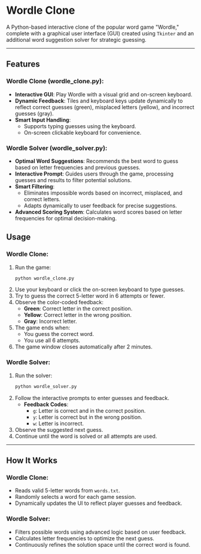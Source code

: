 # Wordle Clone

A Python-based interactive clone of the popular word game "Wordle," complete with a graphical user interface (GUI) created using `Tkinter` and an additional word suggestion solver for strategic guessing.

---

## Features

### Wordle Clone (wordle_clone.py):
- **Interactive GUI**: Play Wordle with a visual grid and on-screen keyboard.
- **Dynamic Feedback**: Tiles and keyboard keys update dynamically to reflect correct guesses (green), misplaced letters (yellow), and incorrect guesses (gray).
- **Smart Input Handling**:
  - Supports typing guesses using the keyboard.
  - On-screen clickable keyboard for convenience.

### Wordle Solver (wordle_solver.py):
- **Optimal Word Suggestions**: Recommends the best word to guess based on letter frequencies and previous guesses.
- **Interactive Prompt**: Guides users through the game, processing guesses and results to filter potential solutions.
- **Smart Filtering**:
  - Eliminates impossible words based on incorrect, misplaced, and correct letters.
  - Adapts dynamically to user feedback for precise suggestions.
- **Advanced Scoring System**: Calculates word scores based on letter frequencies for optimal decision-making.


## Usage

### Wordle Clone:
1. Run the game:
   ```bash
   python wordle_clone.py
   ```
2. Use your keyboard or click the on-screen keyboard to type guesses.
3. Try to guess the correct 5-letter word in 6 attempts or fewer.
4. Observe the color-coded feedback:
   - **Green**: Correct letter in the correct position.
   - **Yellow**: Correct letter in the wrong position.
   - **Gray**: Incorrect letter.
5. The game ends when:
   - You guess the correct word.
   - You use all 6 attempts.
6. The game window closes automatically after 2 minutes.

### Wordle Solver:
1. Run the solver:
   ```bash
   python wordle_solver.py
   ```
2. Follow the interactive prompts to enter guesses and feedback.
   - **Feedback Codes**:
     - `g`: Letter is correct and in the correct position.
     - `y`: Letter is correct but in the wrong position.
     - `w`: Letter is incorrect.
3. Observe the suggested next guess.
4. Continue until the word is solved or all attempts are used.

---

## How It Works

### Wordle Clone:
- Reads valid 5-letter words from `words.txt`.
- Randomly selects a word for each game session.
- Dynamically updates the UI to reflect player guesses and feedback.

### Wordle Solver:
- Filters possible words using advanced logic based on user feedback.
- Calculates letter frequencies to optimize the next guess.
- Continuously refines the solution space until the correct word is found.